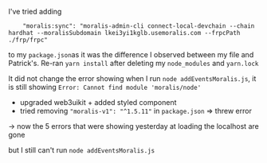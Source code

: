 I've tried adding

```
    "moralis:sync": "moralis-admin-cli connect-local-devchain --chain hardhat --moralisSubdomain lkei3yi1kglb.usemoralis.com --frpcPath ./frp/frpc"
```

to my `package.json`as it was the difference I observed between my file and Patrick's. Re-ran `yarn install` after deleting my `node_modules` and `yarn.lock`

It did not change the error showing when I run `node addEventsMoralis.js`, it is still showing `Error: Cannot find module 'moralis/node'`

- upgraded web3uikit + added styled component
- tried removing `"moralis-v1": "^1.5.11"` in `package.json` => threw error

-> now the 5 errors that were showing yesterday at loading the localhost are gone

but I still can't run `node addEventsMoralis.js`
